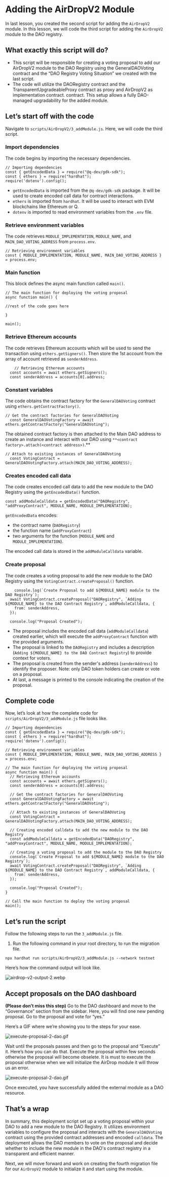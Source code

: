 # Adding the AirDropV2 Module

In last lesson, you created the second script for adding the `AirDropV2` module. In this lesson, we will code the third script for adding the `AirDropV2` module to the DAO registry.

## What exactly this script will do?

- This script will be responsible for creating a voting proposal to add our AirDropV2 module to the DAO Registry using the GeneralDAOVoting contract and the “DAO Registry Voting Situation” we created with the last script.
- The code will utilize the DAORegistry contract and the TransparentUpgradeableProxy contract as proxy and AirDropV2 as implementation contract. contract. This setup allows a fully DAO-managed upgradability for the added module.

## Let’s start off with the code

Navigate to `scripts/AirDropV2/3_addModule.js`. Here, we will code the third script.

### Import dependencies

The code begins by importing the necessary dependencies.

```
// Importing dependencies
const { getEncodedData } = require("@q-dev/gdk-sdk");
const { ethers } = require("hardhat");
require('dotenv').config();
```

- `getEncodedData` is imported from the `@q-dev/gdk-sdk` package. It will be used to create encoded call data for contract interactions.
- `ethers` is imported from `hardhat`. It will be used to interact with EVM blockchains like Ethereum or Q.
- `dotenv` is imported to read environment variables from the `.env` file.

### Retrieve environment variables

The code retrieves `MODULE_IMPLEMENTATION`, `MODULE_NAME`, and `MAIN_DAO_VOTING_ADDRESS` from `process.env`.

```
// Retrieving environment variables
const { MODULE_IMPLEMENTATION, MODULE_NAME, MAIN_DAO_VOTING_ADDRESS } = process.env;
```

### Main function

This block defines the async main function called `main()`.

```
// The main function for deploying the voting proposal
async function main() {

//rest of the code goes here

}

main();
```

### Retrieve Ethereum accounts

The code retrieves Ethereum accounts which will be used to send the transaction using `ethers.getSigners()`. Then store the 1st account from the array of account retrieved as `senderAddress`.

```
	// Retrieving Ethereum accounts
  const accounts = await ethers.getSigners();
  const senderAddress = accounts[0].address;
```

### Constant variables

The code obtains the contract factory for the `GeneralDAOVoting` contract using `ethers.getContractFactory()`.

```
// Get the contract factories for GeneralDAOVoting
  const GeneralDAOVotingFactory = await ethers.getContractFactory("GeneralDAOVoting");
```

The obtained contract factory is then attached to the Main DAO address to create an instance and interact with our DAO using `**<contract factory>.attach(<contract address>)`.**

```
// Attach to existing instances of GeneralDAOVoting
  const VotingContract = GeneralDAOVotingFactory.attach(MAIN_DAO_VOTING_ADDRESS);
```

### Creates encoded call data

The code creates encoded call data to add the new module to the DAO Registry using the `getEncodedData()` function.

```
const addModuleCalldata = getEncodedData("DAORegistry", "addProxyContract", MODULE_NAME, MODULE_IMPLEMENTATION);
```

`getEncodedData` encodes: 

- the contract name (`DAORegistry`)
- the function name (`addProxyContract`)
- two arguments for the function (`MODULE_NAME` and `MODULE_IMPLEMENTATION`).

The encoded call data is stored in the `addModuleCalldata` variable.

### Create proposal

The code creates a voting proposal to add the new module to the DAO Registry using the `VotingContract.createProposal()` function.

```
	console.log(`Create Proposal to add ${MODULE_NAME} module to the DAO Registry`);
  await VotingContract.createProposal("DAORegistry", `Adding ${MODULE_NAME} to the DAO Contract Registry`, addModuleCalldata, {
    from: senderAddress,
  });

  console.log("Proposal Created");
```

- The proposal includes the encoded call data (`addModuleCalldata`) created earlier, which will execute the `addProxyContract` function with the provided arguments.
- The proposal is linked to the `DAORegistry` and includes a description (`Adding ${MODULE_NAME} to the DAO Contract Registry`) to provide context for voters.
- The proposal is created from the sender's address (`senderAddress`) to identify the proposer. Note: only DAO token holders can create or vote on a proposal.
- At last, a message is printed to the console indicating the creation of the proposal.

## Complete code

Now, let’s look at how the complete code for `scripts/AirDropV2/3_addModule.js` file looks like.

```
// Importing dependencies
const { getEncodedData } = require("@q-dev/gdk-sdk");
const { ethers } = require("hardhat");
require('dotenv').config();

// Retrieving environment variables
const { MODULE_IMPLEMENTATION, MODULE_NAME, MAIN_DAO_VOTING_ADDRESS } = process.env;

// The main function for deploying the voting proposal
async function main() {
  // Retrieving Ethereum accounts
  const accounts = await ethers.getSigners();
  const senderAddress = accounts[0].address;

  // Get the contract factories for GeneralDAOVoting
  const GeneralDAOVotingFactory = await ethers.getContractFactory("GeneralDAOVoting");

  // Attach to existing instances of GeneralDAOVoting
  const VotingContract = GeneralDAOVotingFactory.attach(MAIN_DAO_VOTING_ADDRESS);

  // Creating encoded calldata to add the new module to the DAO Registry
  const addModuleCalldata = getEncodedData("DAORegistry", "addProxyContract", MODULE_NAME, MODULE_IMPLEMENTATION);

  // Creating a voting proposal to add the module to the DAO Registry
  console.log(`Create Proposal to add ${MODULE_NAME} module to the DAO Registry`);
  await VotingContract.createProposal("DAORegistry", `Adding ${MODULE_NAME} to the DAO Contract Registry`, addModuleCalldata, {        
    from: senderAddress,
  });

  console.log("Proposal Created");
}

// Call the main function to deploy the voting proposal
main();
```

## Let’s run the script

Follow the following steps to run the `3_addModule.js` file.

1. Run the following command in your root directory, to run the migration file.

```
npx hardhat run scripts/AirDropV2/3_addModule.js --network testnet
```

Here’s how the command output will look like.

![airdrop-v2-output-2.webp](https://raw.githubusercontent.com/0xmetaschool/Learning-Projects/main/assests_for_all/assests_for_q/q-update/4.%20Adding%20the%20AirDrop%20Module%20as%20DAO%20Resource/4.%20Adding%20the%20AirDropV2%20Module/airdrop-v2-output-2.webp)

## Accept proposals on the DAO dashboard

**(Please don’t miss this step)** Go to the DAO dashboard and move to the “Governance” section from the sidebar. Here, you will find one new pending proposal. Go to the proposal and vote for “yes.”

Here’s a GIF where we’re showing you to the steps for your ease.

![execute-proposal-2-dao.gif](https://github.com/0xmetaschool/Learning-Projects/blob/main/assests_for_all/assests_for_q/q-update/4.%20Adding%20the%20AirDrop%20Module%20as%20DAO%20Resource/4.%20Adding%20the%20AirDropV2%20Module/execute-proposal-2-dao.webp?raw=true)

Wait until the proposals passes and then go to the proposal and “Execute” it. Here’s how you can do that. Execute the proposal within few seconds otherwise the proposal will become obselete. It is must to execute the proposal otherwise when we will initialize the AirDrop module it will throw us an error.

![execute-proposal-2-dao.gif](https://github.com/0xmetaschool/Learning-Projects/blob/main/assests_for_all/assests_for_q/q-update/4.%20Adding%20the%20AirDrop%20Module%20as%20DAO%20Resource/4.%20Adding%20the%20AirDropV2%20Module/execute-proposal-2-dao%20(1).webp?raw=true)

Once executed, you have successfully added the external module as a DAO resource.

## That’s a wrap

In summary, this deployment script set up a voting proposal within your DAO to add a new module to the DAO Registry. It utilizes environment variables to configure the proposal and interacts with the `GeneralDAOVoting` contract using the provided contract addresses and encoded `calldata`. The deployment allows the DAO members to vote on the proposal and decide whether to include the new module in the DAO's contract registry in a transparent and efficient manner.

Next, we will move forward and work on creating the fourth migration file for our `AirDropV2` module to initialize it and start using the module.